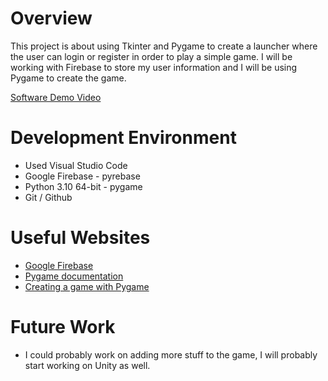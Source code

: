 # Overview
This project is about using Tkinter and Pygame to create a launcher where the user can login or register in order to play a simple game. I will be working with Firebase to store my user information and I will be using Pygame to create the game. 


[Software Demo Video](https://youtu.be/LaQuuIpzWno)

# Development Environment

* Used Visual Studio Code
* Google Firebase - pyrebase
* Python 3.10 64-bit - pygame
* Git / Github

# Useful Websites

* [Google Firebase](https://firebase.google.com/)
* [Pygame documentation](https://www.pygame.org/docs/)
* [Creating a game with Pygame](https://www.youtube.com/watch?v=QU1pPzEGrqw)

# Future Work

* I could probably work on adding more stuff to the game, I will probably start working on Unity as well.